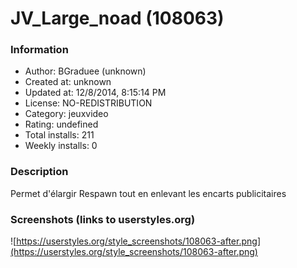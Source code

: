 # JV_Large_noad (108063)

### Information
- Author: BGraduee (unknown)
- Created at: unknown
- Updated at: 12/8/2014, 8:15:14 PM
- License: NO-REDISTRIBUTION
- Category: jeuxvideo
- Rating: undefined
- Total installs: 211
- Weekly installs: 0


### Description
Permet d'élargir Respawn tout en enlevant les encarts publicitaires


### Screenshots (links to userstyles.org)
![https://userstyles.org/style_screenshots/108063-after.png](https://userstyles.org/style_screenshots/108063-after.png)


